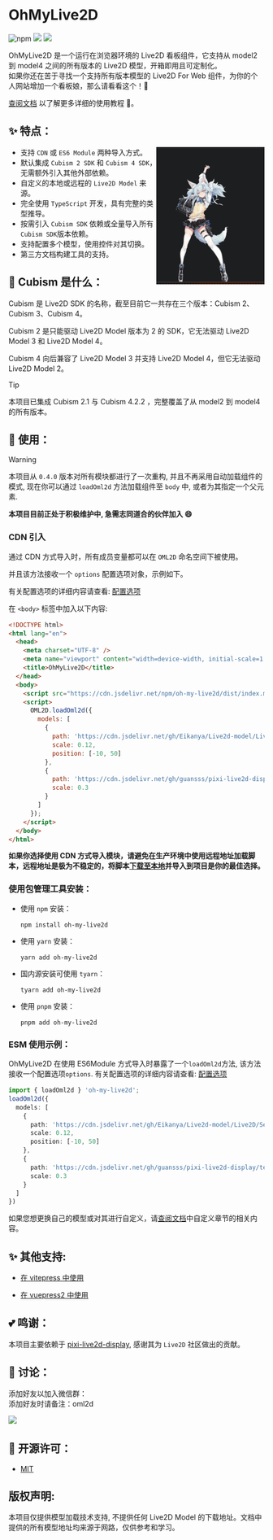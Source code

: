 # OhMyLive2D

![npm](https://img.shields.io/npm/v/oh-my-live2d?label=version) ![](https://img.shields.io/npm/dt/oh-my-live2d.svg) ![](https://img.shields.io/badge/cubism-2%2F3%2F4-orange)

OhMyLive2D 是一个运行在浏览器环境的 Live2D 看板组件，它支持从 model2 到 model4 之间的所有版本的 Live2D 模型，开箱即用且可定制化。  
如果你还在苦于寻找一个支持所有版本模型的 Live2D For Web 组件，为你的个人网站增加一个看板娘，那么请看看这个！🥳

[查阅文档](https://oml2d.com) 以了解更多详细的使用教程 🎉。

## ✨ 特点：

<img align="right" height="270" src="https://raw.githubusercontent.com/mihu915/picgo-images/master/images202302080219383.gif"/>

- 支持 `CDN` 或 `ES6 Module` 两种导入方式。
- 默认集成 `Cubism 2 SDK` 和 `Cubism 4 SDK`，无需额外引入其他外部依赖。
- 自定义的本地或远程的 `Live2D Model` 来源。
- 完全使用 `TypeScript` 开发，具有完整的类型推导。
- 按需引入 `Cubism SDK` 依赖或全量导入所有`Cubism SDK`版本依赖。
- 支持配置多个模型，使用控件对其切换。
- 第三方文档构建工具的支持。

## 🤔 Cubism 是什么：

Cubism 是 Live2D SDK 的名称，截至目前它一共存在三个版本：Cubism 2、Cubism 3、Cubism 4。

Cubism 2 是只能驱动 Live2D Model 版本为 2 的 SDK，它无法驱动 Live2D Model 3 和 Live2D Model 4。

Cubism 4 向后兼容了 Live2D Model 3 并支持 Live2D Model 4，但它无法驱动 Live2D Model 2。

> [!TIP]
> 本项目已集成 Cubism 2.1 与 Cubism 4.2.2 ，完整覆盖了从 model2 到 model4 的所有版本。

## 🌈 使用：

> [!WARNING]
> 本项目从 `0.4.0` 版本对所有模块都进行了一次重构, 并且不再采用自动加载组件的模式, 现在你可以通过 `loadOml2d` 方法加载组件至 `body` 中, 或者为其指定一个父元素.

**本项目目前正处于积极维护中, 急需志同道合的伙伴加入 😄**

### CDN 引入

通过 CDN 方式导入时，所有成员变量都可以在 `OML2D` 命名空间下被使用。

并且该方法接收一个 `options` 配置选项对象，示例如下。

有关配置选项的详细内容请查看: [配置选项](https://oml2d.com/options/Options)

在 `<body>` 标签中加入以下内容:

```html
<!DOCTYPE html>
<html lang="en">
  <head>
    <meta charset="UTF-8" />
    <meta name="viewport" content="width=device-width, initial-scale=1.0" />
    <title>OhMyLive2D</title>
  </head>
  <body>
    <script src="https://cdn.jsdelivr.net/npm/oh-my-live2d/dist/index.min.js"></script>
    <script>
      OML2D.loadOml2d({
        models: [
          {
            path: 'https://cdn.jsdelivr.net/gh/Eikanya/Live2d-model/Live2D/Senko_Normals/senko.model3.json',
            scale: 0.12,
            position: [-10, 50]
          },
          {
            path: 'https://cdn.jsdelivr.net/gh/guansss/pixi-live2d-display/test/assets/shizuku/shizuku.model.json',
            scale: 0.3
          }
        ]
      });
    </script>
  </body>
</html>
```

**如果你选择使用 CDN 方式导入模块，请避免在生产环境中使用远程地址加载脚本，远程地址是极为不稳定的，将脚本[下载至本地](https://cdn.jsdelivr.net/npm/oh-my-live2d/dist/index.min.js)并导入到项目是你的最佳选择。**

### 使用包管理工具安装：

- 使用 `npm` 安装：

  ```shell
  npm install oh-my-live2d
  ```

- 使用 `yarn` 安装：

  ```shell
  yarn add oh-my-live2d
  ```

- 国内源安装可使用 `tyarn`：

  ```shell
  tyarn add oh-my-live2d
  ```

- 使用 `pnpm` 安装：

  ```shell
  pnpm add oh-my-live2d
  ```

### ESM 使用示例：

OhMyLive2D 在使用 ES6Module 方式导入时暴露了一个`loadOml2d`方法, 该方法接收一个配置选项`options`.
有关配置选项的详细内容请查看: [配置选项](https://oml2d.com/options/Options)

```ts
import { loadOml2d } 'oh-my-live2d';
loadOml2d({
  models: [
    {
      path: 'https://cdn.jsdelivr.net/gh/Eikanya/Live2d-model/Live2D/Senko_Normals/senko.model3.json',
      scale: 0.12,
      position: [-10, 50]
    },
    {
      path: 'https://cdn.jsdelivr.net/gh/guansss/pixi-live2d-display/test/assets/shizuku/shizuku.model.json',
      scale: 0.3
    }
  ]
})
```

如果您想更换自己的模型或对其进行自定义，请[查阅文档](https://oml2d.com/)中自定义章节的相关内容。

## ✨ 其他支持:

- [在 vitepress 中使用](/guide/vitepress)

- [在 vuepress2 中使用](/guide/vuepress)

## 💕 鸣谢：

本项目主要依赖于 [pixi-live2d-display](https://github.com/guansss/pixi-live2d-display), 感谢其为 `Live2D` 社区做出的贡献。

## 📧 讨论：

添加好友以加入微信群：  
添加好友时请备注：oml2d

<img width=240 src="https://cdn.jsdelivr.net/gh/loclink/loclink@master/img/20231023130440.png"/>

## 📃 开源许可：

- [MIT](https://github.com/oh-my-live2d/oh-my-live2d/blob/master/license)

## 版权声明:

本项目仅提供模型加载技术支持, 不提供任何 Live2D Model 的下载地址。文档中提供的所有模型地址均来源于网路，仅供参考和学习。
